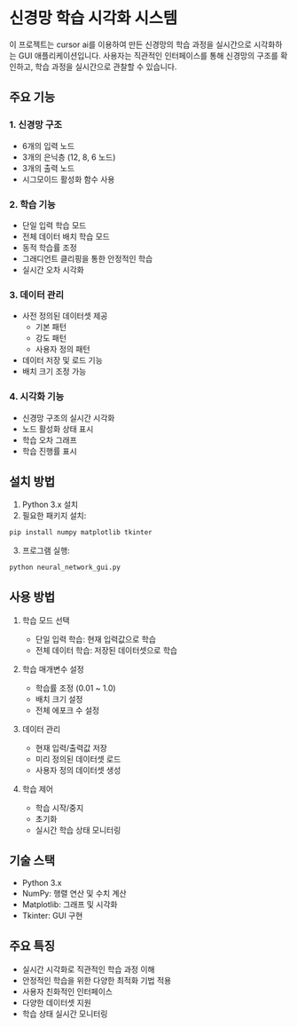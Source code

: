# 신경망 학습 시각화 시스템

이 프로젝트는 cursor ai를 이용하여 만든 신경망의 학습 과정을 실시간으로 시각화하는 GUI 애플리케이션입니다. 사용자는 직관적인 인터페이스를 통해 신경망의 구조를 확인하고, 학습 과정을 실시간으로 관찰할 수 있습니다.

## 주요 기능

### 1. 신경망 구조
- 6개의 입력 노드
- 3개의 은닉층 (12, 8, 6 노드)
- 3개의 출력 노드
- 시그모이드 활성화 함수 사용

### 2. 학습 기능
- 단일 입력 학습 모드
- 전체 데이터 배치 학습 모드
- 동적 학습률 조정
- 그래디언트 클리핑을 통한 안정적인 학습
- 실시간 오차 시각화

### 3. 데이터 관리
- 사전 정의된 데이터셋 제공
  - 기본 패턴
  - 강도 패턴
  - 사용자 정의 패턴
- 데이터 저장 및 로드 기능
- 배치 크기 조정 가능

### 4. 시각화 기능
- 신경망 구조의 실시간 시각화
- 노드 활성화 상태 표시
- 학습 오차 그래프
- 학습 진행률 표시

## 설치 방법

1. Python 3.x 설치
2. 필요한 패키지 설치:
```bash
pip install numpy matplotlib tkinter
```
3. 프로그램 실행:
```bash
python neural_network_gui.py
```

## 사용 방법

1. 학습 모드 선택
   - 단일 입력 학습: 현재 입력값으로 학습
   - 전체 데이터 학습: 저장된 데이터셋으로 학습

2. 학습 매개변수 설정
   - 학습률 조정 (0.01 ~ 1.0)
   - 배치 크기 설정
   - 전체 에포크 수 설정

3. 데이터 관리
   - 현재 입력/출력값 저장
   - 미리 정의된 데이터셋 로드
   - 사용자 정의 데이터셋 생성

4. 학습 제어
   - 학습 시작/중지
   - 초기화
   - 실시간 학습 상태 모니터링

## 기술 스택

- Python 3.x
- NumPy: 행렬 연산 및 수치 계산
- Matplotlib: 그래프 및 시각화
- Tkinter: GUI 구현

## 주요 특징

- 실시간 시각화로 직관적인 학습 과정 이해
- 안정적인 학습을 위한 다양한 최적화 기법 적용
- 사용자 친화적인 인터페이스
- 다양한 데이터셋 지원
- 학습 상태 실시간 모니터링
